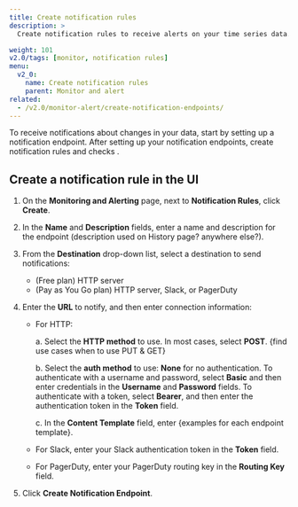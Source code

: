 ```yaml
---
title: Create notification rules
description: >
  Create notification rules to receive alerts on your time series data.

weight: 101
v2.0/tags: [monitor, notification rules]
menu:
  v2_0:
    name: Create notification rules
    parent: Monitor and alert
related:
  - /v2.0/monitor-alert/create-notification-endpoints/
---
```


To receive notifications about changes in your data, start by setting up a notification endpoint. After setting up your notification endpoints, create notification rules <insertlink> and checks <insertlink>.

## Create a notification rule in the UI

1. On the **Monitoring and Alerting** page, next to **Notification Rules**, click **Create**.
2. In the **Name** and **Description** fields, enter a name and description for the endpoint (description used on History page? anywhere else?).
3. From the **Destination** drop-down list, select a destination to send notifications:
   - (Free plan) HTTP server
   - (Pay as You Go plan) HTTP server, Slack, or PagerDuty
4. Enter the **URL** to notify, and then enter connection information:

   - For HTTP:

        a. Select the **HTTP method** to use. In most cases, select **POST**. {find use cases when to use PUT & GET}

        b. Select the **auth method** to use: **None** for no authentication. To authenticate with a username and password, select **Basic** and then enter credentials in the **Username** and **Password** fields. To authenticate with a token, select **Bearer**, and then enter the authentication token in the **Token** field.

        c. In the **Content Template** field, enter {examples for each endpoint template}.

    - For Slack, enter your Slack authentication token in the **Token** field.
    - For PagerDuty, enter your PagerDuty routing key in the **Routing Key** field.

5. Click **Create Notification Endpoint**.
